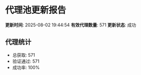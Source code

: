 # 代理池更新报告

**更新时间**: 2025-08-02 19:44:54
**有效代理数量**: 571
**更新状态**:  成功

## 代理统计
- 总获取: 571
- 验证通过: 571
- 成功率: 100%
